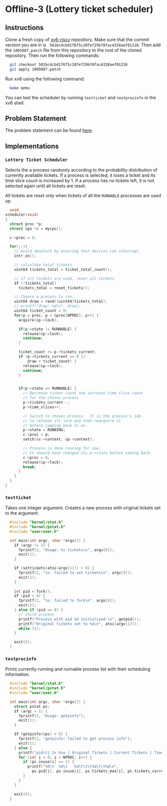 # Offline-3 (Lottery ticket scheduler)

## Instructions

Clone a fresh copy of [xv6-riscv](https://github.com/mit-pdos/xv6-riscv.git) repository. Make sure that the commit version you are in is ` 581bc4cbd1f6f5c207e729b78fac4328aef01228`. Then add the `1805087.patch` file from this repository to the root of the cloned repository. Then run the following commands:

```sh
  git checkout 581bc4cbd1f6f5c207e729b78fac4328aef01228
  git apply 1805087.patch
```

Run xv6 using the following command:

```sh
  make qemu
```

You can test the scheduler by running `testticket` and `testprocinfo` in the xv6 shell.

## Problem Statement
The problem statement can be found [here](https://github.com/Tahmid04/xv6-scheduling-july-2022).
## Implementations

### `Lottery Ticket Scheduler`
Selects the a process randomly according to the probability distribution of currently available tickets. If a process is selected, it loses a ticket and its time slice count is increased by 1. If a process has no tickets left, it is not selected again until all tickets are reset.

All tickets are reset only when tickets of all the `RUNNABLE` processes are used up.

```c
  void
scheduler(void)
{
  struct proc *p;
  struct cpu *c = mycpu();

  c->proc = 0;

  for(;;){
    // Avoid deadlock by ensuring that devices can interrupt.
    intr_on();

    // calculate total tickets
    uint64 tickets_total = ticket_total_count();

    // if all tickets are used, reset all tickets
    if (!tickets_total) 
      tickets_total = reset_tickets();

    // Choose a process to run.
    uint64 draw = rand((uint64)tickets_total);
    // printf("draw: %d\n", draw);
    uint64 ticket_count = 0;
    for(p = proc; p < &proc[NPROC]; p++) {
      acquire(&p->lock);

      if(p->state != RUNNABLE) {
        release(&p->lock);
        continue;
      }

      ticket_count += p->tickets_current;
      if (p->tickets_current == 0 ||
          draw > ticket_count) {
        release(&p->lock);
        continue;
      }


      if(p->state == RUNNABLE) {
        // Decrease ticket count and increase time slice count
        // for the chosen process
        p->tickets_current--;
        p->time_slices++;

        // Switch to chosen process.  It is the process's job
        // to release its lock and then reacquire it
        // before jumping back to us.
        p->state = RUNNING;
        c->proc = p;
        swtch(&c->context, &p->context);

        // Process is done running for now.
        // It should have changed its p->state before coming back.
        c->proc = 0;
        release(&p->lock);
        break;
      }
    }
  }
}
```

### `testticket`
Takes one integer argument. Creates a new process with original tickets set to the argument.

```c
  #include "kernel/stat.h"
  #include "kernel/pstat.h"
  #include "user/user.h"

  int main(int argc, char *argv[]) {
    if (argc != 2) {
      fprintf(2, "Usage: %s tickets\n", argv[0]);
      exit(1);
    }

    if (settickets(atoi(argv[1])) < 0) {
      fprintf(2, "%s: failed to set tickets\n", argv[0]);
      exit(1);
    }
    
    int pid = fork();
    if (pid < 0) {
      fprintf(2, "%s: failed to fork\n", argv[0]);
      exit(1);
    } else if (pid == 0) {
      // child process
      printf("Process with pid %d initialized.\n", getpid());
      printf("Original tickets set to %d\n", atoi(argv[1]));
      while (1);
    }

    exit(0);
  }
```
### `testprocinfo`
Prints currently running and runnable process list with their scheduling information.

```c
  #include "kernel/stat.h"
  #include "kernel/pstat.h"
  #include "user/user.h"

  int main(int argc, char *argv[]) {
    struct pstat ps;
    if (argc > 1) {
      fprintf(2, "Usage: getpinfo");
      exit(1);
    }

    if (getpinfo(&ps) < 0) {
      fprintf(2, "getpinfo: failed to get process info");
      exit(1);
    } else {
      printf("pid\t| In Use | Original Tickets | Current Tickets | Time Slices\n");
      for (int i = 0; i < NPROC; i++) {
        if (ps.inuse[i] == 1) {
          printf("%d\t  %d\t   %d\t\t\t%d\t\t%d\n", 
            ps.pid[i], ps.inuse[i], ps.tickets_max[i], ps.tickets_current[i], ps.time_slices[i]);
        }
      }    
    }

    exit(0);
  }
```